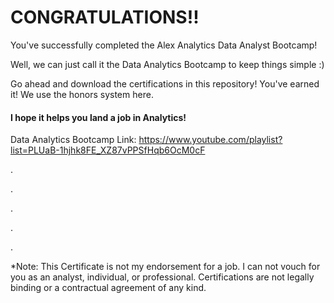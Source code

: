 # CONGRATULATIONS!! 

You've successfully completed the Alex Analytics Data Analyst Bootcamp!

Well, we can just call it the Data Analytics Bootcamp to keep things simple :) 

Go ahead and download the certifications in this repository! You've earned it! We use the honors system here.

#### I hope it helps you land a job in Analytics!

Data Analytics Bootcamp Link: https://www.youtube.com/playlist?list=PLUaB-1hjhk8FE_XZ87vPPSfHqb6OcM0cF

.

.

.

.

.

*Note: This Certificate is not my endorsement for a job. I can not vouch for you as an analyst, individual, or professional. Certifications are not legally binding or a contractual agreement of any kind.
